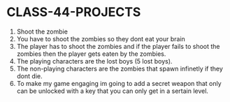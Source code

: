 # CLASS-44-PROJECTS

1. Shoot the zombie
2. You have to shoot the zombies so they dont eat your brain
3. The player has to shoot the zombies and if the player fails to shoot the zombies then the player gets eaten by the zombies.
4. The playing characters are the lost boys (5 lost boys).
5. The non-playing characters are the zombies that spawn infinetly if they dont die.
6. To make my game engaging im going to add a secret weapon that only can be unlocked with a key that you can only get in a sertain level.
